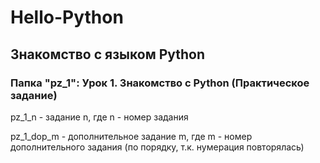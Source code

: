 # Hello-Python
## Знакомство с языком Python

### Папка "pz_1": Урок 1. Знакомство с Python (Практическое задание)

pz_1_n - задание n, где n - номер задания

pz_1_dop_m - дополнительное задание m, где m - номер дополнительного задания (по порядку, т.к. нумерация повторялась)
